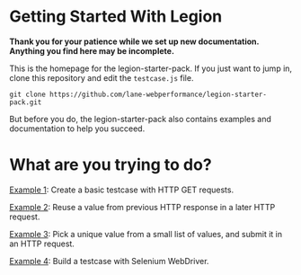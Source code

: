 Getting Started With Legion
===========================

**Thank you for your patience while we set up new documentation. Anything you
find here may be incomplete.**

This is the homepage for the legion-starter-pack. If you just want to jump in,
clone this repository and edit the `testcase.js` file.

	git clone https://github.com/lane-webperformance/legion-starter-pack.git

But before you do, the legion-starter-pack also contains examples and
documentation to help you succeed.

What are you trying to do?
==========================

[Example 1](./generated/001_simple.js.md): Create a basic testcase with HTTP GET requests.

[Example 2](./generated/002_ticket.js.md): Reuse a value from previous HTTP response in a later HTTP request.

[Example 3](./generated/003_login_dataset.js.md): Pick a unique value from a small list of values, and submit it in an HTTP request.

[Example 4](./generated/004_selenium_webdriver.js.md): Build a testcase with Selenium WebDriver.

